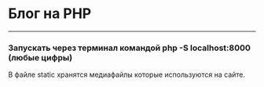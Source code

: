 # Блог на PHP
---
### Запускать через терминал командой php -S localhost:8000 (любые цифры)

В файле static хранятся медиафайлы которые используются на сайте.

